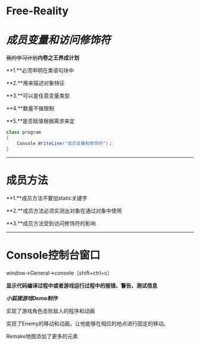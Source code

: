 # Free-Reality
# *成员变量和访问修饰符*

~~我的学习计划~~**内卷之王养成计划**

**1.**必须申明在类语句块中

**2.**用来描述对象特征

**3.**可以是任意变量类型

**4.**数量不做限制

**5.**是否赋值根据需求来定

```c#
class program
{
    Console.WriteLine("成员变量和修饰符")；   
}  
```

***

# **成员方法**

**1.**成员方法不要加static关键字

**2.**成员方法必须实测出对象在通过对象中使用

**3.**成员方法受到访问修饰符的影响

***



# **Console控制台窗口**

window->General->console（shift+ctrl+c）

**显示代码编译过程中或者游戏运行过程中的报错、警告、测试信息**

***小狐狸游戏Demo制作***

实现了游戏角色击败敌人的程序和动画

实现了Enemy的移动和动画，让他能够在相应的地点进行固定的移动。

Remake地图添加了更多的元素



